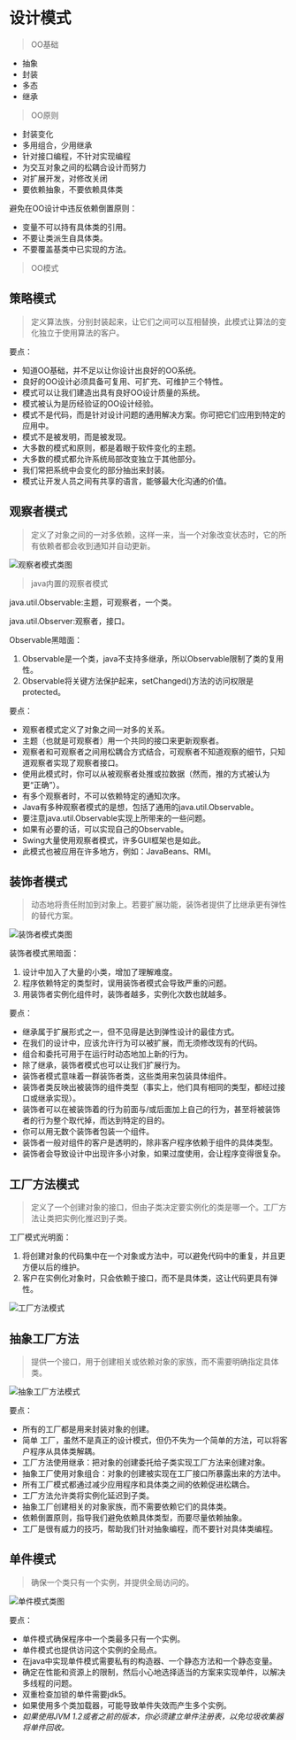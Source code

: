 # 设计模式

> OO基础

* 抽象
* 封装
* 多态
* 继承

> OO原则

* 封装变化
* 多用组合，少用继承
* 针对接口编程，不针对实现编程
* 为交互对象之间的松耦合设计而努力
* 对扩展开发，对修改关闭
* 要依赖抽象，不要依赖具体类

避免在OO设计中违反依赖倒置原则：

* 变量不可以持有具体类的引用。
* 不要让类派生自具体类。
* 不要覆盖基类中已实现的方法。

> OO模式

## 策略模式
> 定义算法族，分别封装起来，让它们之间可以互相替换，此模式让算法的变化独立于使用算法的客户。

要点：

* 知道OO基础，并不足以让你设计出良好的OO系统。
* 良好的OO设计必须具备可复用、可扩充、可维护三个特性。
* 模式可以让我们建造出具有良好OO设计质量的系统。
* 模式被认为是历经验证的OO设计经验。
* 模式不是代码，而是针对设计问题的通用解决方案。你可把它们应用到特定的应用中。
* 模式不是被发明，而是被发现。
* 大多数的模式和原则，都是着眼于软件变化的主题。
* 大多数的模式都允许系统局部改变独立于其他部分。
* 我们常把系统中会变化的部分抽出来封装。
* 模式让开发人员之间有共享的语言，能够最大化沟通的价值。

## 观察者模式
> 定义了对象之间的一对多依赖，这样一来，当一个对象改变状态时，它的所有依赖者都会收到通知并自动更新。

![观察者模式类图](https://yoreay.github.io/tempo/img/observer.png)

> java内置的观察者模式

java.util.Observable:主题，可观察者，一个类。

java.util.Observer:观察者，接口。

Observable黑暗面：

1. Observable是一个类，java不支持多继承，所以Observable限制了类的复用性。
2. Observable将关键方法保护起来，setChanged()方法的访问权限是protected。

要点：

* 观察者模式定义了对象之间一对多的关系。
* 主题（也就是可观察者）用一个共同的接口来更新观察者。
* 观察者和可观察者之间用松耦合方式结合，可观察者不知道观察的细节，只知道观察者实现了观察者接口。
* 使用此模式时，你可以从被观察者处推或拉数据（然而，推的方式被认为更“正确”）。
* 有多个观察者时，不可以依赖特定的通知次序。
* Java有多种观察者模式的是想，包括了通用的java.util.Observable。
* 要注意java.util.Observable实现上所带来的一些问题。
* 如果有必要的话，可以实现自己的Observable。
* Swing大量使用观察者模式，许多GUI框架也是如此。
* 此模式也被应用在许多地方，例如：JavaBeans、RMI。

## 装饰者模式
> 动态地将责任附加到对象上。若要扩展功能，装饰者提供了比继承更有弹性的替代方案。

![装饰者模式类图](https://yoreay.github.io/tempo/img/decorator.png)

装饰者模式黑暗面：

1. 设计中加入了大量的小类，增加了理解难度。
2. 程序依赖特定的类型时，误用装饰者模式会导致严重的问题。
3. 用装饰者实例化组件时，装饰者越多，实例化次数也就越多。

要点：

* 继承属于扩展形式之一，但不见得是达到弹性设计的最佳方式。
* 在我们的设计中，应该允许行为可以被扩展，而无须修改现有的代码。
* 组合和委托可用于在运行时动态地加上新的行为。
* 除了继承，装饰者模式也可以让我们扩展行为。
* 装饰者模式意味着一群装饰者类，这些类用来包装具体组件。
* 装饰者类反映出被装饰的组件类型（事实上，他们具有相同的类型，都经过接口或继承实现）。
* 装饰者可以在被装饰着的行为前面与/或后面加上自己的行为，甚至将被装饰者的行为整个取代掉，而达到特定的目的。
* 你可以用无数个装饰者包装一个组件。
* 装饰者一般对组件的客户是透明的，除非客户程序依赖于组件的具体类型。
* 装饰者会导致设计中出现许多小对象，如果过度使用，会让程序变得很复杂。

## 工厂方法模式
> 定义了一个创建对象的接口，但由子类决定要实例化的类是哪一个。工厂方法让类把实例化推迟到子类。

工厂模式光明面：

1. 将创建对象的代码集中在一个对象或方法中，可以避免代码中的重复，并且更方便以后的维护。
2. 客户在实例化对象时，只会依赖于接口，而不是具体类，这让代码更具有弹性。

![工厂方法模式](https://yoreay.github.io/tempo/img/factory.png)

## 抽象工厂方法
> 提供一个接口，用于创建相关或依赖对象的家族，而不需要明确指定具体类。

![抽象工厂方法模式](https://yoreay.github.io/tempo/img/abstractFactory.png)

要点：

* 所有的工厂都是用来封装对象的创建。
* 简单 工厂，虽然不是真正的设计模式，但仍不失为一个简单的方法，可以将客户程序从具体类解耦。
* 工厂方法使用继承：把对象的创建委托给子类实现工厂方法来创建对象。
* 抽象工厂使用对象组合：对象的创建被实现在工厂接口所暴露出来的方法中。
* 所有工厂模式都通过减少应用程序和具体类之间的依赖促进松耦合。
* 工厂方法允许类将实例化延迟到子类。
* 抽象工厂创建相关的对象家族，而不需要依赖它们的具体类。
* 依赖倒置原则，指导我们避免依赖具体类型，而要尽量依赖抽象。
* 工厂是很有威力的技巧，帮助我们针对抽象编程，而不要针对具体类编程。

## 单件模式
> 确保一个类只有一个实例，并提供全局访问的。

![单件模式类图](https://yoreay.github.io/tempo/img/singleton.png)

要点：

* 单件模式确保程序中一个类最多只有一个实例。
* 单件模式也提供访问这个实例的全局点。
* 在java中实现单件模式需要私有的构造器、一个静态方法和一个静态变量。
* 确定在性能和资源上的限制，然后小心地选择适当的方案来实现单件，以解决多线程的问题。
* 双重检查加锁的单件需要jdk5。
* 如果使用多个类加载器，可能导致单件失效而产生多个实例。
* _如果使用JVM 1.2或者之前的版本，你必须建立单件注册表，以免垃圾收集器将单件回收。_